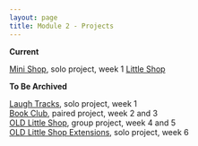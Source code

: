 ```yaml
---
layout: page
title: Module 2 - Projects
---
```

**Current**

[Mini Shop](https://github.com/turingschool-examples/mini_shop), solo project, week 1
[Little Shop](https://github.com/turingschool-examples/little_shop)

**To Be Archived**

[Laugh Tracks](https://github.com/turingschool-projects/laugh_tracks), solo project, week 1  
[Book Club](https://github.com/turingschool-projects/BookClub), paired project, week 2 and 3  
[OLD Little Shop](https://github.com/turingschool-projects/little_shop_v2), group project, week 4 and 5  
[OLD Little Shop Extensions](https://github.com/turingschool-projects/little_shop_v2/blob/master/solo-project-extensions.md), solo project, week 6
